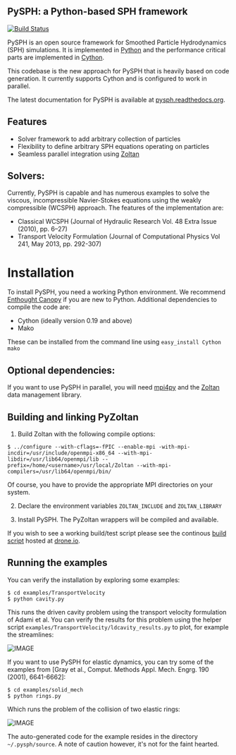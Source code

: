 PySPH: a Python-based SPH framework
-------------------------------------


[![Build Status](https://drone.io/bitbucket.org/pysph/pysph/status.png)](https://drone.io/bitbucket.org/pysph/pysph/latest)


PySPH is an open source framework for Smoothed Particle Hydrodynamics
(SPH) simulations.   It is implemented in
[Python](http://www.python.org) and the performance
critical parts are implemented in [Cython](http://www.cython.org).

This codebase is the new approach for PySPH that is heavily based on
code generation. It currently supports Cython and is configured to
work in parallel.

The latest documentation for PySPH is available at [pysph.readthedocs.org](http://pysph.readthedocs.org).

Features
---------

  - Solver framework to add arbitrary collection of particles
  - Flexibility to define arbitrary SPH equations operating on particles
  - Seamless parallel integration using [Zoltan](http://www.cs.sandia.gov/zoltan/)

Solvers:
---------

Currently, PySPH is capable and has numerous examples to solve the
viscous, incompressible Navier-Stokes equations using the weakly
compressible (WCSPH) approach. The features of the implementation are:

  - Classical WCSPH (Journal of Hydraulic Research Vol. 48 Extra Issue (2010), pp. 6–27)
  - Transport Velocity Formulation (Journal of Computational Physics Vol 241, May 2013, pp. 292-307)

Installation
=============

To install PySPH, you need a working Python environment. We recommend
[Enthought Canopy](https://www.enthought.com/products/canopy/) if you
are new to Python. Additional dependencies to compile the code are:

  - Cython (ideally version 0.19 and above)
  - Mako

These can be installed from the command line using `easy_install Cython mako`

Optional dependencies:
-----------------------

If you want to use PySPH in parallel, you will need
[mpi4py](http://mpi4py.scipy.org/) and the
[Zoltan](http://www.cs.sandia.gov/zoltan/) data management library.

Building and linking PyZoltan
-------------------------------

 1. Build Zoltan with the following compile options:

 ```
 $ ../configure --with-cflags=-fPIC --enable-mpi -with-mpi-incdir=/usr/include/openmpi-x86_64 --with-mpi-libdir=/usr/lib64/openmpi/lib --prefix=/home/<username>/usr/local/Zoltan --with-mpi-compilers=/usr/lib64/openmpi/bin/
 ```
 Of course, you have to provide the appropriate MPI directories on your system.

 2. Declare the environment variables `ZOLTAN_INCLUDE` and `ZOLTAN_LIBRARY`

 3. Install PySPH. The PyZoltan wrappers will be compiled and available.

If you wish to see a working build/test script please see the continous
[build script](https://drone.io/bitbucket.org/pysph/pysph/admin) hosted at [drone.io](http://drone.io).


Running the examples
---------------------

You can verify the installation by exploring some examples:

    $ cd examples/TransportVelocity
    $ python cavity.py

This runs the driven cavity problem using the transport velocity
formulation of Adami et al. You can verify the results for this
problem using the helper script
`examples/TransportVelocity/ldcavity_results.py` to plot, for example
the streamlines:

![IMAGE](https://bitbucket.org/kunalp/pysph/raw/docs/docs/Images/ldc-streamlines.png)


If you want to use PySPH for elastic dynamics, you can try some of the
examples from [Gray et al., Comput. Methods Appl. Mech. Engrg. 190
(2001), 6641-6662]:

    $ cd examples/solid_mech
    $ python rings.py

Which runs the problem of the collision of two elastic rings:

![IMAGE](https://bitbucket.org/kunalp/pysph/raw/stress/docs/Images/rings-collision.png)

The auto-generated code for the example resides in the directory
`~/.pysph/source`. A note of caution however, it's not for the faint
hearted.
